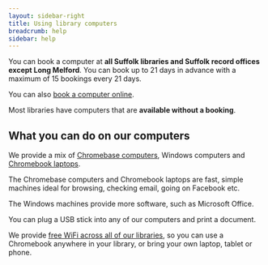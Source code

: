 ```yaml
---
layout: sidebar-right
title: Using library computers
breadcrumb: help
sidebar: help
---
```

You can book a computer at **all Suffolk libraries and Suffolk record offices except Long Melford**. You can book up to 21 days in advance with a maximum of 15 bookings every 21 days.

You can also [book a computer online](/book-a-computer/).

Most libraries have computers that are **available without a booking**.

## What you can do on our computers

We provide a mix of [Chromebase computers](http://www.lg.com/uk/chromebase), Windows computers and [Chromebook laptops](http://www.google.co.uk/chrome/devices/).

The Chromebase computers and Chromebook laptops are fast, simple machines ideal for browsing, checking email, going on Facebook etc.

The Windows machines provide more software, such as Microsoft Office.

You can plug a USB stick into any of our computers and print a document.

We provide [free WiFi across all of our libraries](/help/using-wifi-in-libraries/ "Using wifi in libraries"), so you can use a Chromebook anywhere in your library, or bring your own laptop, tablet or phone.
